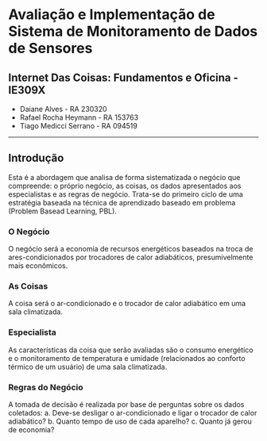# Avaliação e Implementação de Sistema de Monitoramento de Dados de Sensores

## Internet Das Coisas: Fundamentos e Oficina - IE309X

* Daiane Alves - RA 230320  
* Rafael Rocha Heymann - RA 153763  
* Tiago Medicci Serrano - RA 094519
---
## Introdução
Esta é a abordagem que analisa de forma sistematizada o negócio que compreende: o próprio negócio, as coisas, os dados apresentados aos especialistas e as regras de negócio. Trata-se do primeiro ciclo de uma estratégia baseada na técnica de aprendizado baseado em problema (Problem Basead Learning, PBL).

### O Negócio
O negócio será a economia de recursos energéticos baseados na troca de ares-condicionados por trocadores de calor adiabáticos, presumivelmente mais econômicos.

### As Coisas
A coisa será o ar-condicionado e o trocador de calor adiabático em uma sala climatizada.

### Especialista
As características da coisa que serão avaliadas são o consumo energético e o monitoramento de temperatura e umidade (relacionados ao conforto térmico de um usuário) de uma sala climatizada.

### Regras do Negócio
A tomada de decisão é realizada por base de perguntas sobre os dados coletados:
a. Deve-se desligar o ar-condicionado e ligar o trocador de calor adiabático?
b. Quanto tempo de uso de cada aparelho?
c. Quanto já gerou de economia?
